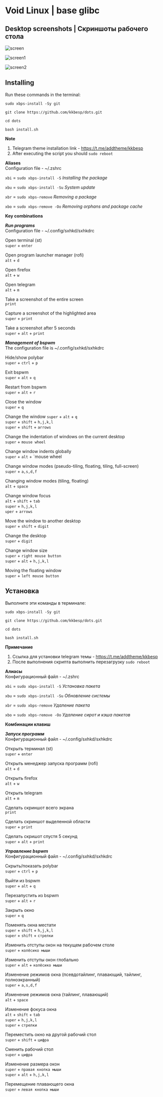 # Void Linux | base glibc

## **Desktop screenshots | Скриншоты рабочего стола**


![screen](https://i.imgur.com/iZ2eGE9.png)


![screen1](https://i.imgur.com/La3NO1X.png)


![screen2](https://i.imgur.com/o9gIcEV.png)


## **Installing**
Run these commands in the terminal:

   `sudo xbps-install -Sy git`  


   `git clone https://github.com/kkbesp/dots.git`  


   `cd dots`   


   `bash install.sh`  

**Note**
1. Telegram theme installation link - https://t.me/addtheme/kkbesp
2. After executing the script you should
`sudo reboot`


**Aliases**  
Configuration file - ~/.zshrc


`xbi` = `sudo xbps-install -S`   *Installing the package*


`xbu` = `sudo xbps-install -Su`   *System update*


`xbr` = `sudo xbps-remove`   *Removing a package*


`xbo` = `sudo xbps-remove -Oo`   *Removing orphans and package cache* 


**Key combinations**


***Run programs***  
Configuration file - ~/.config/sxhkd/sxhkdrc

Open terminal (st)  
`super` + `enter`

Open program launcher manager (rofi)  
`alt` + `d`

Open firefox  
`alt` + `w`

Open telegram  
`alt` + `m`

Take a screenshot of the entire screen  
`print`

Capture a screenshot of the highlighted area  
`super` + `print`

Take a screenshot after 5 seconds  
`super` + `alt` + `print`


***Management of bspwm***  
The configuration file is ~/.config/sxhkd/sxhkdrc

Hide/show polybar  
`super` + `ctrl` + `p`

Exit bspwm  
`super` + `alt` + `q`

Restart from bspwm  
`super` + `alt` + `r`

Close the window  
`super` + `q`

Change the window `super` + `alt` + `q`  
`super` + `shift` + `h,j,k,l`  
`super` + `shift` + `arrows`

Change the indentation of windows on the current desktop  
`super` + `mouse wheel`

Change window indents globally  
`super` + `alt` + `mouse wheel

Change window modes (pseudo-tiling, floating, tiling, full-screen)  
`super` + `a,s,d,f`

Changing window modes (tiling, floating)  
`alt` + `space`

Change window focus  
`alt` + `shift` + `tab`  
`super` + `h,j,k,l`  
`uper` + `arrows`  

Move the window to another desktop    
`super` + `shift` + `digit`

Change the desktop  
`super` + `digit`

Change window size  
`super` + `right mouse button`  
`super` + `alt` + `h,j,k,l`  

Moving the floating window  
`super` + `left mouse button`  


## **Установка**
Выполните эти команды в терминале:

  `sudo xbps-install -Sy git`  


  `git clone https://github.com/kkbesp/dots.git`  


   `cd dots`  


   `bash install.sh`  



**Примечание**
1. Ссылка для установки telegram темы - https://t.me/addtheme/kkbesp
2. После выполнения скрипта выполнить перезагрузку `sudo reboot`  


**Алиасы**  
Конфигурационный файл - ~/.zshrc


`xbi` = `sudo xbps-install -S`   *Установка пакета*  


`xbu` = `sudo xbps-install -Su`   *Обновление системы*


`xbr` = `sudo xbps-remove`   *Удаление пакета*


`xbo` = `sudo xbps-remove -Oo`   *Удаление сирот и кэша пакетов*


**Комбинации клавиш**


***Запуск программ***  
Конфигурационный файл - ~/.config/sxhkd/sxhkdrc


Открыть терминал (st)  
`super` + `enter`

Открыть менеджер запуска программ (rofi)  
`alt` + `d`

Открыть firefox  
`alt` + `w`

Открыть telegram  
`alt` + `m`

Сделать скриншот всего экрана  
`print`

Сделать скриншот выделенной области  
`super` + `print`

Сделать скришот спустя 5 секунд  
`super` + `alt` + `print`


***Управление bspwm***  
Конфигурационный файл - ~/.config/sxhkd/sxhkdrc

Скрыть/показать polybar  
`super` + `ctrl` + `p`

Выйти из bspwm  
`super` + `alt` + `q`

Перезапустить из bspwm  
`super` + `alt` + `r`

Закрыть окно  
`super` + `q`

Поменять окна местати  
`super` + `shift` + `h,j,k,l`  
`super` + `shift` + `стрелки`

Изменить отступы окон на текущем рабочем столе  
`super` + `колёсико мыши`

Изменить отступы окон глобально  
`super` + `alt` + `колёсико мыши`

Изменение режимов окна (псевдотайлинг, плавающий, тайлинг, полноэкранный)  
`super` + `a,s,d,f`

Изменение режимов окна (тайлинг, плавающий)  
`alt` + `space`

Изменение фокуса окна  
`alt` + `shift` + `tab`  
`super` + `h,j,k,l`  
`super` + `стрелки`  

Переместить окно на другой рабочий стол    
`super` + `shift` + `цифра`

Сменить рабочий стол  
`super` + `цифра`

Изменение размера окон  
`super` + `правая кнопка мыши`    
`super` + `alt` + `h,j,k,l`  

Перемещение плавающего окна  
`super` + `левая кнопка мыши`
